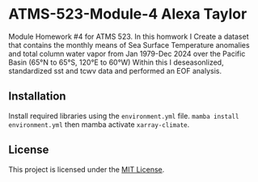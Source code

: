 # ATMS-523-Module-4  Alexa Taylor

Module Homework #4 for ATMS 523. In this homwork I Create a dataset that contains the monthly means of Sea Surface Temperature anomalies and total column water vapor from Jan 1979-Dec 2024 over the Pacific Basin (65°N to 65°S, 120°E to 60°W)
Within this I deseasonlized, standardized sst and tcwv data and performed an EOF analysis. 

## Installation
Install required libraries using the `environment.yml` file.  `mamba install environment.yml` then mamba activate `xarray-climate`.

## License
This project is licensed under the [MIT License](LICENSE).
